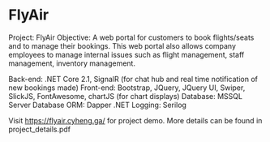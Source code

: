 # FlyAir

Project: FlyAir Objective: A web portal for customers to book flights/seats and to manage their bookings. This web portal also allows company employees to manage internal issues such as flight management, staff management, inventory management.

Back-end: .NET Core 2.1, SignalR (for chat hub and real time notification of new bookings made) 
Front-end: Bootstrap, JQuery, JQuery UI, Swiper, SlickJS, FontAwesome, chartJS (for chart displays)
Database: MSSQL Server 
Database ORM: Dapper .NET
Logging: Serilog

Visit https://flyair.cyheng.ga/ for project demo.
More details can be found in project_details.pdf
